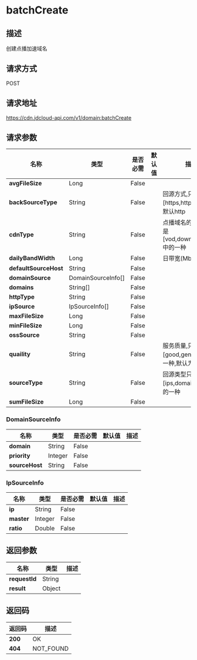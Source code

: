 # batchCreate


## 描述
创建点播加速域名

## 请求方式
POST

## 请求地址
https://cdn.jdcloud-api.com/v1/domain:batchCreate


## 请求参数
|名称|类型|是否必需|默认值|描述|
|---|---|---|---|---|
|**avgFileSize**|Long|False| | |
|**backSourceType**|String|False| |回源方式,只能是[https,http]中的一种,默认http|
|**cdnType**|String|False| |点播域名的类型只能是[vod,download,web]中的一种|
|**dailyBandWidth**|Long|False| |日带宽(Mbps)|
|**defaultSourceHost**|String|False| | |
|**domainSource**|DomainSourceInfo[]|False| | |
|**domains**|String[]|False| | |
|**httpType**|String|False| | |
|**ipSource**|IpSourceInfo[]|False| | |
|**maxFileSize**|Long|False| | |
|**minFileSize**|Long|False| | |
|**ossSource**|String|False| | |
|**quaility**|String|False| |服务质量,只能是[good,general]中的一种,默认为good|
|**sourceType**|String|False| |回源类型只能是[ips,domain,oss]中的一种|
|**sumFileSize**|Long|False| | |

### DomainSourceInfo
|名称|类型|是否必需|默认值|描述|
|---|---|---|---|---|
|**domain**|String|False| | |
|**priority**|Integer|False| | |
|**sourceHost**|String|False| | |
### IpSourceInfo
|名称|类型|是否必需|默认值|描述|
|---|---|---|---|---|
|**ip**|String|False| | |
|**master**|Integer|False| | |
|**ratio**|Double|False| | |

## 返回参数
|名称|类型|描述|
|---|---|---|
|**requestId**|String| |
|**result**|Object| |


## 返回码
|返回码|描述|
|---|---|
|**200**|OK|
|**404**|NOT_FOUND|
